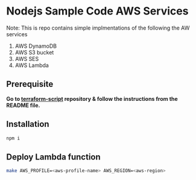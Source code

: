 # Nodejs Sample Code AWS Services
Note: This is repo contains simple implmentations of the following the AW services
1. AWS DynamoDB
2. AWS S3 bucket
3. AWS SES
4. AWS Lambda

## Prerequisite
**Go to [terraform-script](https://github.com/vishalsg42/terraform-script) repository & follow the instructions from the README file.**

## Installation
```sh
npm i
```

## Deploy Lambda function

```sh
make AWS_PROFILE=<aws-profile-name> AWS_REGION=<aws-region>
```
